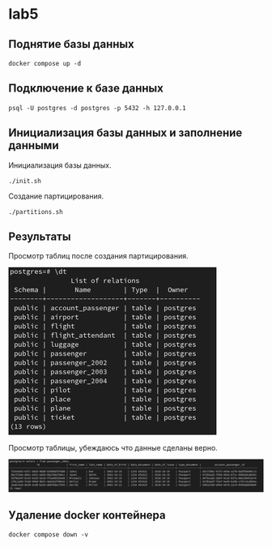 # lab5

## Поднятие базы данных

    docker compose up -d


## Подключение к базе данных

    psql -U postgres -d postgres -p 5432 -h 127.0.0.1


## Инициализация базы данных и заполнение данными

Инициализация базы данных.

    ./init.sh

Создание партицирования.

    ./partitions.sh


## Результаты

Просмотр таблиц после создания партицирования.

![avatar](./1.png)

Просмотр таблицы, убеждаюсь что данные сделаны верно.

![avatar](./2.png)


## Удаление docker контейнера

    docker compose down -v
